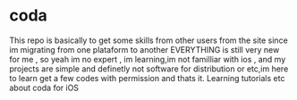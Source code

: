 # coda
This repo is basically to get some skills from other users from the site since im migrating from one plataform to another
EVERYTHING  is still very new for me , so yeah im no expert , im learning,im not familliar with ios , and my projects are
simple and definetly not software for distribution or etc,im here to learn get a few codes with permission and thats it.
Learning tutorials etc about coda for iOS 
